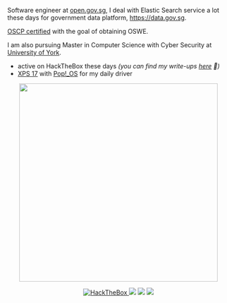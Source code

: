 <!-- <p align="center">
  <img src="https://media.giphy.com/media/WKdWA04KRn58A/giphy.gif">
</p>
 -->
 
Software engineer at [open.gov.sg](https://www.open.gov.sg), I deal with Elastic Search service a lot these days for government data platform, https://data.gov.sg.  

[OSCP certified](https://www.credential.net/e75d6e03-9a16-4c4e-b9a9-e4f3f6fd0591) with the goal of obtaining OSWE.

I am also pursuing Master in Computer Science with Cyber Security at [University of York](https://www.york.ac.uk).

- active on HackTheBox these days *(you can find my write-ups [here](https://github.com/the-robot/offsec) 🙂)*
- [XPS 17](https://www.dell.com/en-sg/shop/cty/xps-17-laptop/spd/xps-17-9720-laptop) with [Pop!\_OS](https://pop.system76.com/) for my daily driver

<!-- ### What I'm doing these days

- Working at [@opengovsg](https://github.com/opengovsg/) as software engineer <img src="https://media.giphy.com/media/WUlplcMpOCEmTGBtBW/giphy.gif" width="30"> 
- Wandering around Cybersec discords and studying AWAE for OSWE exam. <img src="https://media4.giphy.com/media/j2MdR1QwTi7iX6l3sd/giphy.gif" width="30">
- Browse [devrant](https://devrant.com) -->

<p align="center">
<!--    <img src="https://github-readme-stats.vercel.app/api?username=the-robot&amp;show_icons=true&theme=tokyonight" alt="GitHub Stats" width="450"> -->
   <img width="450px" src="https://github.com/the-robot/the-robot/assets/9334746/9d955a63-e60e-497f-97f3-8b8ef7c9d664" />
</p>
<p align="center">
<!--   <a href="https://github.com/the-robot"><img src="https://img.shields.io/github/followers/the-robot?color=%2365B57B&logoColor=65B57B&logo=github&style=for-the-badge"></a> -->
  <a href="https://app.hackthebox.com/profile/607153">
    <img src="https://img.shields.io/badge/-HackTheBox-%239FEF00?style=for-the-badge&logo=hackthebox&logoColor=white" alt="HackTheBox" />
  </a>
  <a href="https://leetcode.com/the-robot/"><img src="https://img.shields.io/badge/dynamic/json?style=for-the-badge&labelColor=black&color=%23ffa116&label=Solved&query=solved&url=https%3A%2F%2Fleetcode-badge.vercel.app%2Fapi%2Fusers%2Fthe-robot&logo=leetcode&logoColor=yellow"/></a>
<a href="https://keybase.io/0x06"><img src="https://img.shields.io/badge/💬 Keybase-0x06-gray.svg?colorA=F6E7D8&colorB=F68989&style=for-the-badge"/></a>
  <a href="mailto:contact@khant.dev"><img src="https://img.shields.io/badge/📩 Email-contact%40khant.dev-gray.svg?colorA=F0F0F0&colorB=3E497A&style=for-the-badge"/></a>
<!--   <a href="https://tryhackme.com/p/1iquid"><img src="https://tryhackme-badges.s3.amazonaws.com/1iquid.png" alt="TryHackMe"></a> -->
</p>

<!-- <img src="./bgbotom.svg"> -->

<!-- <img src="./yakuza 0.png"> -->

